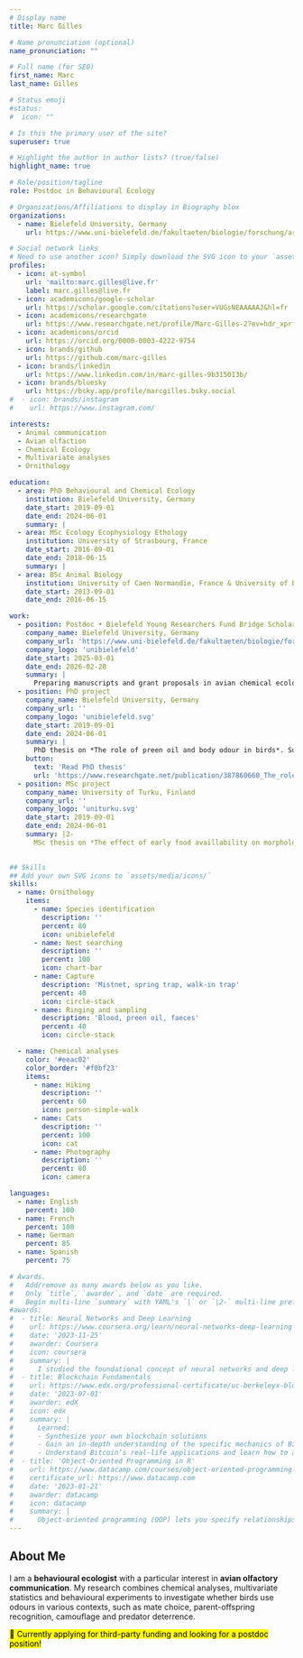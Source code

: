 ```yaml
---
# Display name
title: Marc Gilles

# Name pronunciation (optional)
name_pronunciation: ""

# Full name (for SEO)
first_name: Marc
last_name: Gilles

# Status emoji
#status:
#  icon: ""

# Is this the primary user of the site?
superuser: true

# Highlight the author in author lists? (true/false)
highlight_name: true

# Role/position/tagline
role: Postdoc in Behavioural Ecology

# Organizations/Affiliations to display in Biography blox
organizations:
  - name: Bielefeld University, Germany
    url: https://www.uni-bielefeld.de/fakultaeten/biologie/forschung/arbeitsgruppen/behav_eco/

# Social network links
# Need to use another icon? Simply download the SVG icon to your `assets/media/icons/` folder.
profiles:
  - icon: at-symbol
    url: 'mailto:marc.gilles@live.fr'
    label: marc.gilles@live.fr
  - icon: academicons/google-scholar
    url: https://scholar.google.com/citations?user=VUGsNEAAAAAJ&hl=fr
  - icon: academicons/researchgate
    url: https://www.researchgate.net/profile/Marc-Gilles-2?ev=hdr_xprf
  - icon: academicons/orcid
    url: https://orcid.org/0000-0003-4222-9754
  - icon: brands/github
    url: https://github.com/marc-gilles
  - icon: brands/linkedin
    url: https://www.linkedin.com/in/marc-gilles-9b315013b/
  - icon: brands/bluesky
    url: https://bsky.app/profile/marcgilles.bsky.social
#  - icon: brands/instagram
#    url: https://www.instagram.com/

interests:
  - Animal communication
  - Avian olfaction
  - Chemical Ecology
  - Multivariate analyses
  - Ornithology

education:
  - area: PhD Behavioural and Chemical Ecology
    institution: Bielefeld University, Germany
    date_start: 2019-09-01
    date_end: 2024-06-01
    summary: |
  - area: MSc Ecology Ecophysiology Ethology
    institution: University of Strasbourg, France
    date_start: 2016-09-01
    date_end: 2018-06-15
    summary: |
  - area: BSc Animal Biology
    institution: University of Caen Normandie, France & University of Bergen, Norway
    date_start: 2013-09-01
    date_end: 2016-06-15

work:
  - position: Postdoc • Bielefeld Young Researchers Fund Bridge Scholarship
    company_name: Bielefeld University, Germany
    company_url: 'https://www.uni-bielefeld.de/fakultaeten/biologie/forschung/arbeitsgruppen/behav_eco/'
    company_logo: 'unibielefeld'
    date_start: 2025-03-01
    date_end: 2026-02-28
    summary: |
      Preparing manuscripts and grant proposals in avian chemical ecology. Supervised by [Barbara Caspers](https://scholar.google.com/citations?user=qPjDrIMAAAAJ&hl=fr&oi=ao) at the [Department of Behavioural Ecology](https://www.uni-bielefeld.de/fakultaeten/biologie/forschung/arbeitsgruppen/behav_eco/).
  - position: PhD project
    company_name: Bielefeld University, Germany
    company_url: ''
    company_logo: 'unibielefeld.svg'
    date_start: 2019-09-01
    date_end: 2024-06-01
    summary: |
      PhD thesis on *The role of preen oil and body odour in birds*. Supervised by [Barbara Caspers](https://scholar.google.com/citations?user=qPjDrIMAAAAJ&hl=fr&oi=ao) and [Innes Cuthill](https://scholar.google.com/citations?user=BD03F2cAAAAJ&hl=fr&oi=ao) at the [Department of Behavioural Ecology](https://www.uni-bielefeld.de/fakultaeten/biologie/forschung/arbeitsgruppen/behav_eco/).
    button:
      text: 'Read PhD thesis'
      url: 'https://www.researchgate.net/publication/387860660_The_role_of_preen_oil_and_body_odour_in_birds'
  - position: MSc project
    company_name: University of Turku, Finland
    company_url: ''
    company_logo: 'uniturku.svg'
    date_start: 2019-09-01
    date_end: 2024-06-01
    summary: |2-
      MSc thesis on *The effect of early food availlability on morphology and personality in blue tits*. Supervised by [Jon Brommer](https://scholar.google.com/citations?user=YCAmA6QAAAAJ&hl=fr&oi=ao) and [Barbara Class](https://scholar.google.com/citations?user=W3l0KMEAAAAJ&hl=fr&oi=ao) at the [Department of Biology](https://www.utu.fi/en/university/faculty-of-science/biology/contact) at University of Turku, Finland.
      

## Skills
## Add your own SVG icons to `assets/media/icons/`
skills:
  - name: Ornithology
    items:
      - name: Species identification
        description: ''
        percent: 80
        icon: unibielefeld
      - name: Nest searching
        description: ''
        percent: 100
        icon: chart-bar
      - name: Capture
        description: 'Mistnet, spring trap, walk-in trap'
        percent: 40
        icon: circle-stack
      - name: Ringing and sampling
        description: 'Blood, preen oil, faeces'
        percent: 40
        icon: circle-stack

  - name: Chemical analyses
    color: '#eeac02'
    color_border: '#f0bf23'
    items:
      - name: Hiking
        description: ''
        percent: 60
        icon: person-simple-walk
      - name: Cats
        description: ''
        percent: 100
        icon: cat
      - name: Photography
        description: ''
        percent: 80
        icon: camera

languages:
  - name: English
    percent: 100
  - name: French
    percent: 100
  - name: German
    percent: 85
  - name: Spanish
    percent: 75

# Awards.
#   Add/remove as many awards below as you like.
#   Only `title`, `awarder`, and `date` are required.
#   Begin multi-line `summary` with YAML's `|` or `|2-` multi-line prefix and indent 2 spaces below.
#awards:
#  - title: Neural Networks and Deep Learning
#    url: https://www.coursera.org/learn/neural-networks-deep-learning
#    date: '2023-11-25'
#    awarder: Coursera
#    icon: coursera
#    summary: |
#      I studied the foundational concept of neural networks and deep learning. By the end, I was familiar with the significant technological trends driving the rise of deep #learning; build, train, and apply fully connected deep neural networks; implement efficient (vectorized) neural networks; identify key parameters in a neural network’s #architecture; and apply deep learning to your own applications.
#  - title: Blockchain Fundamentals
#    url: https://www.edx.org/professional-certificate/uc-berkeleyx-blockchain-fundamentals
#    date: '2023-07-01'
#    awarder: edX
#    icon: edx
#    summary: |
#      Learned:
#      - Synthesize your own blockchain solutions
#      - Gain an in-depth understanding of the specific mechanics of Bitcoin
#      - Understand Bitcoin’s real-life applications and learn how to attack and destroy Bitcoin, Ethereum, smart contracts and Dapps, and alternatives to Bitcoin’s #Proof-of-Work consensus algorithm
#  - title: 'Object-Oriented Programming in R'
#    url: https://www.datacamp.com/courses/object-oriented-programming-with-s3-and-r6-in-r
#    certificate_url: https://www.datacamp.com
#    date: '2023-01-21'
#    awarder: datacamp
#    icon: datacamp
#    summary: |
#      Object-oriented programming (OOP) lets you specify relationships between functions and the objects that they can act on, helping you manage complexity in your code. This #is an intermediate level course, providing an introduction to OOP, using the S3 and R6 systems. S3 is a great day-to-day R programming tool that simplifies some of the #functions that you write. R6 is especially useful for industry-specific analyses, working with web APIs, and building GUIs.
---
```


## About Me

I am a **behavioural ecologist** with a particular interest in **avian olfactory communication**. My research combines chemical analyses, multivariate statistics and behavioural experiments to investigate whether birds use odours in various contexts, such as mate choice, parent-offspring recognition, camouflage and predator deterrence.

<mark>🔎 Currently applying for third-party funding and looking for a postdoc position!</mark>
